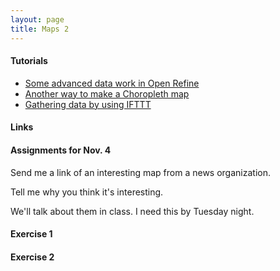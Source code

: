 ```yaml
---
layout: page
title: Maps 2
---
```


#### Tutorials

* [Some advanced data work in Open Refine](http://andrewbtran.github.io/JRN-418/class8/openrefine_advanced/)
* [Another way to make a Choropleth map](http://andrewbtran.github.io/JRN-418/class10/choropleth/)
* [Gathering data by using IFTTT](http://andrewbtran.github.io/JRN-418/class10/choropleth/)

#### Links

#### Assignments for Nov. 4

Send me a link of an interesting map from a news organization.

Tell me why you think it's interesting.

We'll talk about them in class. I need this by Tuesday night.


#### Exercise 1

#### Exercise 2